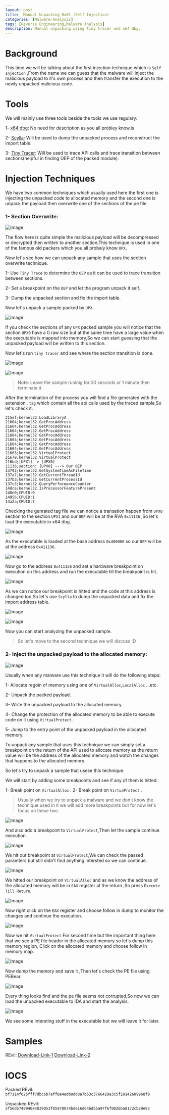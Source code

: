 ```yaml
---
layout: post
title:  Manual Unpacking 0x01 (Self Injection)
categories: [Malware-Analysis]
tags: [Reverse Engineering,Malware Analysis]
description: Manual unpacking using tiny tracer and x64 dbg.
---
```

# Background
This time we will be talking about the first injection technique which is `Self Injection` ,From the name we can guess that the malware will inject the malicious payload to it's own process and then transfer the execution to the newly unpacked malicious code.

# Tools
We will mainly use three tools beside the tools we use regulary:

1- [x64 dbg](https://x64dbg.com/): No need for description as you all probley know.is 

2- [Scylla](https://github.com/NtQuery/Scylla): Will be used to dump the unpacked process and reconstruct the import table.

3- [Tiny Tracer](https://github.com/hasherezade/tiny_tracer): Will be used to trace API calls and trace transition between sections(helpful in finding OEP of the packed module).

# Injection Techniques
We have two common techniques which usually used here the first one is injecting the unpacked code to allocated memory and the second one is unpack the payload then overwrite one of the sections of the pe file.

### 1- Section Overwrite:


![Image](https://github.com/joezid/joezid.github.io/raw/main/Images/Manual%20unpacking/packing_dia2.png)

The flow here is quite simple the malicious payload will be decompressed or decrypted then written to another section,This technique is used in one of the famous old packers which you all probaly know `UPX`.

Now let's see how we can unpack any sample that uses the section overwrite technique.

1- Use `Tiny Trace` to determine the `OEP` as it can be used to trace transition between sections.

2- Set a breakpoint on the `OEP` and let the program unpack it self.

3- Dump the unpacked section and fix the import table.

Now let's unpack a sample packed by `UPX`.

![Image](https://github.com/joezid/joezid.github.io/raw/main/Images/Manual%20unpacking/up.PNG)

If you check the sections of any `UPX` packed sample you will notice that the section `UPX0` have a 0 raw size but at the same time have a large value when the executable is mapped into memory,So we can start guessing that the unpacked payload will be written to this section.

Now let's run `tiny tracer` and see where the section transition is done.

![Image](https://github.com/joezid/joezid.github.io/raw/main/Images/Manual%20unpacking/rn_p.png)

![Image](https://github.com/joezid/joezid.github.io/raw/main/Images/Manual%20unpacking/p_2.PNG)


> Note: Leave the sample runinig for 30 seconds or 1 minute then terminate it.

After the termination of the process you will find a file generated with the extension `.tag` which contain all the api calls used by the traced sample,So let's check it.

```
215ef;kernel32.LoadLibraryA
21604;kernel32.GetProcAddress
21604;kernel32.GetProcAddress
21604;kernel32.GetProcAddress
21604;kernel32.GetProcAddress
21604;kernel32.GetProcAddress
21604;kernel32.GetProcAddress
21604;kernel32.GetProcAddress
21663;kernel32.VirtualProtect
21678;kernel32.VirtualProtect
216bd;[UPX1] -> [UPX0]
11136;section: [UPX0] ---> Our OEP
13792;kernel32.GetSystemTimeAsFileTime
137a7;kernel32.GetCurrentThreadId
137b3;kernel32.GetCurrentProcessId
137c3;kernel32.QueryPerformanceCounter
14dce;kernel32.IsProcessorFeaturePresent
148e0;CPUID:0
14956;CPUID:1
14a2a;CPUID:7
```
Checking the genrated tag file we can notice a transation happen from `UPX0` section to the section `UPX1` and our `OEP` will be at the RVA `0x11136` ,So let's load the executable in x64 dbg.


![Image](https://github.com/joezid/joezid.github.io/raw/main/Images/Manual%20unpacking/bas.png)

As the executable is loaded at the base address `0x400000` so our `OEP` will be at the address `0x411136`.

![Image](https://github.com/joezid/joezid.github.io/raw/main/Images/Manual%20unpacking/add.png)

Now go to the address `0x411136` and set a hardware breakpoint on execution on this address and run the executable till the breakpoint is hit.

![Image](https://github.com/joezid/joezid.github.io/raw/main/Images/Manual%20unpacking/unp_1.PNG)

As we can notice our breakpoint is hitted and the code at this address is changed too,So let's use `Scylla` to dump the unpacked data and fix the import address table.

![Image](https://github.com/joezid/joezid.github.io/raw/main/Images/Manual%20unpacking/dump_1.png)


![Image](https://github.com/joezid/joezid.github.io/raw/main/Images/Manual%20unpacking/dump_3.png)

Now you can start analyzing the unpacked sample.


> So let's move to the second technique we will discuss :D


### 2- Inject the unpacked payload to the allocated memory:


![Image](https://github.com/joezid/joezid.github.io/raw/main/Images/Manual%20unpacking/vir.gif)


Usually when any malware use this technique it will do the following steps:

1- Allocate regoin of memory using one of `VirtualAlloc`,`LocalAlloc` ...etc.

2- Unpack the packed payload.

3- Write the unpacked payload to the allocated memory.

4- Change the protection of the allocated memory to be able to execute code on it using `VirtualProtect`. 

5- Jump to the entry point of the unpacked payload in the allocated memory.

To unpack any sample that uses this technique we can simply set a breakpoint on the return of the API used to allocate memory as the return value will be the address of the allocated memory and watch the changes that happens to the allocated memory.

So let's try to unpack a sample that usese this technique.

We will start by adding some breakpoints and see if any of them is hitted:

1- Break point on `VirtualAlloc` .
2- Break point on `VirtuaProtect` .

> Usually when we try to unpack a malware and we don't know the technique used in it we will add more breakpoints but for now let's focus on these two.


![Image](https://github.com/joezid/joezid.github.io/raw/main/Images/Manual%20unpacking/bp_vir.PNG)

And also add a breakpoint to `VirtualProtect`,Then let the sample continue execution.

![Image](https://github.com/joezid/joezid.github.io/raw/main/Images/Manual%20unpacking/vir_vp.PNG)

We hit our breakpoint at `VirtualProtect`,We can check the passed paramters but still didn't find anything intersted so we can continue.

![Image](https://github.com/joezid/joezid.github.io/raw/main/Images/Manual%20unpacking/alloc.PNG)

We hitted our breakpoint on `VirtualAlloc` and as we know the address of the allocated memory will be in `EAX` register at the return ,So press `Execute Till Return`.

![Image](https://github.com/joezid/joezid.github.io/raw/main/Images/Manual%20unpacking/alloc_2.PNG)

Now right click on the `EAX` register and choose follow in dump to monitor the changes and continue the execution.

![Image](https://github.com/joezid/joezid.github.io/raw/main/Images/Manual%20unpacking/vp_2.PNG)

Now we hit `VirtualProtect` For second time but the important thing here that we see a PE file header in the allocated memory so let's dump this memory region, Click on the allocated memory and choose follow in memory map.

![Image](https://github.com/joezid/joezid.github.io/raw/main/Images/Manual%20unpacking/dmp.png)

Now dump the memory and save it ,Then let's check the PE file using PEBear.

![Image](https://github.com/joezid/joezid.github.io/raw/main/Images/Manual%20unpacking/bp_e.PNG)

Every thing looks find and the pe file seems not corrupted,So now we can load the unpacked executable to IDA and start the analysis.

![Image](https://github.com/joezid/joezid.github.io/raw/main/Images/Manual%20unpacking/rev_fin.PNG)

We see some intersting stuff in the executable but we will leave it for later.

# Samples

REvil: [Download-Link-1](https://app.any.run/tasks/e163502e-3334-46d9-aeb7-e5c925b64af7/)
       [Download-Link-2](https://malshare.com/sample.php?action=detail&hash=61c19e7ce627da9b5004371f867a47d3)       

# IOCS

Packed REvil:   `bf7114f025fff7dbc6b7aff8e4edb0dd8a7b53c3766429a3c5f10142609968f9`

Unpacked REvil: `5f56d5748940e4039053f85978074bde16d64bd5ba97f6f0026ba8172cb29e93`









